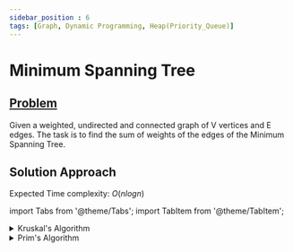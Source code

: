 ```yaml
---
sidebar_position : 6
tags: [Graph, Dynamic Programming, Heap(Priority_Queue)]
---
```


# Minimum Spanning Tree

## [Problem](https://practice.geeksforgeeks.org/problems/minimum-spanning-tree/1)

Given a weighted, undirected and connected graph of V vertices and E edges. The task is to find the sum of weights of the edges of the Minimum Spanning Tree.

## Solution Approach

Expected Time complexity: $O(nlogn)$

import Tabs from '@theme/Tabs';
import TabItem from '@theme/TabItem';

<details><summary>Kruskal's Algorithm</summary>

<Tabs>
<TabItem value="cpp" label="C++">

```cpp
class Solution {
   public:
    vector<int> par;

    void make(int v) { par[v] = v; }

    int find(int v) {
        if (par[v] == v) return v;
        return par[v] = find(par[v]);
    }

    void Union(int a, int b) {
        int pa = find(a);
        int pb = find(b);
        par[pb] = pa;
    }

    int spanningTree(int V, vector<vector<int>> adj[]) {
        // code here
        par.resize(V);
        vector<pair<int, pair<int, int>>> edges;
        int ans = 0;
        for (int i = 0; i < V; i++) {
            for (auto j : adj[i]) {
                edges.push_back({j[1], {i, j[0]}});
            }
            make(i);
        }
        sort(edges.begin(), edges.end());
        for (auto e : edges) {
            int w = e.first;
            int u = e.second.first;
            int v = e.second.second;
            if (find(u) == find(v)) continue;
            ans += w;
            Union(u, v);
        }
        return ans;
    }
};
```
</TabItem>
</Tabs>

</details>

<details><summary>Prim's Algorithm</summary>

<Tabs>
<TabItem value="cpp" label="C++">

```cpp
class Solution {
   public:
    int spanningTree(int V, vector<vector<int>> adj[]) {
        priority_queue<pair<int, int>, vector<pair<int, int>>,
                       greater<pair<int, int>>>
            pq;
        vector<int> vis(V, 0);
        vector<int> key(V, INT_MAX);
        key[0] = 0;
        pq.push({0, 0});
        while (!pq.empty()) {
            int u = pq.top().second;
            pq.pop();
            vis[u] = 1;
            for (auto it : adj[u]) {
                int v = it[0];
                int w = it[1];
                if (vis[v] == 0 && w < key[v]) {
                    key[v] = w;
                    pq.push({key[v], v});
                }
            }
        }
        int sum = 0;
        for (int i = 0; i < V; i++) {
            sum += key[i];
        }
        return sum;
    }
};
```
</TabItem>
</Tabs>

</details>

